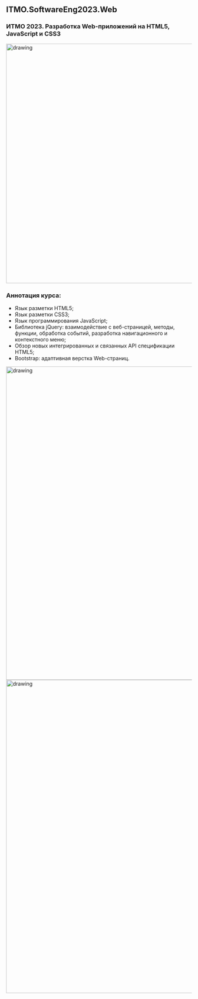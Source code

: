 ## ITMO.SoftwareEng2023.Web
<a name="readme-top"></a>
### ИТМО 2023. Разработка Web-приложений на HTML5, JavaScript и CSS3
<img src="https://ic.wampi.ru/2023/01/27/comb.jpg" alt="drawing" width="650"/>

### Аннотация курса:
  * Язык разметки HTML5;
  * Язык разметки CSS3;
  * Язык программирования JavaScript;
  * Библиотека jQuery: взаимодействие с веб-страницей, методы, функции, обработка событий, 
    разработка навигационного и контекстного меню;
  * Обзор новых интегрированных и связанных API спецификации HTML5;
  * Bootstrap: адаптивная верстка Web-страниц.
  
<img src="https://ic.wampi.ru/2023/01/27/First.jpg" alt="drawing" width="850"/>

<img src="https://ic.wampi.ru/2023/01/28/Second.jpg" alt="drawing" width="850"/>



